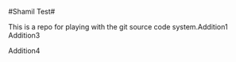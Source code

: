 #Shamil Test#

This is a repo for playing with the git source code system.Addition1
Addition3

Addition4
